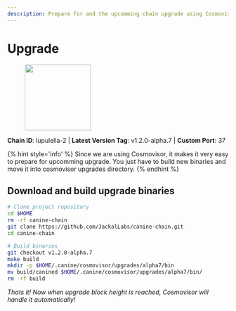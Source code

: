 ```yaml
---
description: Prepare for and the upcomming chain upgrade using Cosmovisor.
---
```


# Upgrade

<figure><img src="https://raw.githubusercontent.com/kj89/testnet_manuals/main/pingpub/logos/jackal.png" width="150" alt=""><figcaption></figcaption></figure>

**Chain ID**: lupulella-2 | **Latest Version Tag**: v1.2.0-alpha.7 | **Custom Port**: 37

{% hint style='info' %}
Since we are using Cosmovisor, it makes it very easy to prepare for upcomming upgrade.
You just have to build new binaries and move it into cosmovisor upgrades directory.
{% endhint %}

## Download and build upgrade binaries

```bash
# Clone project repository
cd $HOME
rm -rf canine-chain
git clone https://github.com/JackalLabs/canine-chain.git
cd canine-chain

# Build binaries
git checkout v1.2.0-alpha.7
make build
mkdir -p $HOME/.canine/cosmovisor/upgrades/alpha7/bin
mv build/canined $HOME/.canine/cosmovisor/upgrades/alpha7/bin/
rm -rf build
```

*Thats it! Now when upgrade block height is reached, Cosmovisor will handle it automatically!*

